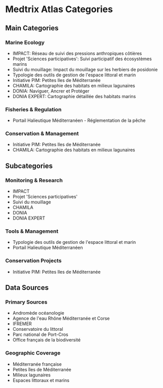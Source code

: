 # Medtrix Atlas Categories

## Main Categories

### Marine Ecology

- IMPACT: Réseau de suivi des pressions anthropiques côtières
- Projet 'Sciences participatives': Suivi participatif des écosystèmes marins
- Suivi du mouillage: Impact du mouillage sur les herbiers de posidonie
- Typologie des outils de gestion de l'espace littoral et marin
- Initiative PIM: Petites Iles de Méditerranée
- CHAMILA: Cartographie des habitats en milieux lagunaires
- DONIA: Naviguer, Ancrer et Protéger
- DONIA EXPERT: Cartographie détaillée des habitats marins

### Fisheries & Regulation

- Portail Halieutique Méditerranéen - Réglementation de la pêche

### Conservation & Management

- Initiative PIM: Petites Iles de Méditerranée
- CHAMILA: Cartographie des habitats en milieux lagunaires

## Subcategories

### Monitoring & Research

- IMPACT
- Projet 'Sciences participatives'
- Suivi du mouillage
- CHAMILA
- DONIA
- DONIA EXPERT

### Tools & Management

- Typologie des outils de gestion de l'espace littoral et marin
- Portail Halieutique Méditerranéen

### Conservation Projects

- Initiative PIM: Petites Iles de Méditerranée

## Data Sources

### Primary Sources

- Andromède océanologie
- Agence de l'eau Rhône Méditerranée et Corse
- IFREMER
- Conservatoire du littoral
- Parc national de Port-Cros
- Office français de la biodiversité

### Geographic Coverage

- Méditerranée française
- Petites îles de Méditerranée
- Milieux lagunaires
- Espaces littoraux et marins
